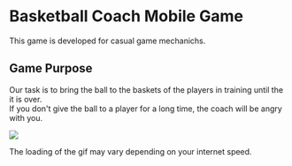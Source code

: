 # Basketball Coach Mobile Game


This game is developed for casual game mechanichs. 

## Game Purpose
Our task is to bring the ball to the baskets of the players in training until the it is over.  
If you don't give the ball to a player for a long time, the coach will be angry with you.

![](https://github.com/tolgak99/Basketball-Coach/blob/main/Assets/Video/basketCoach.gif)

The loading of the gif may vary depending on your internet speed.
